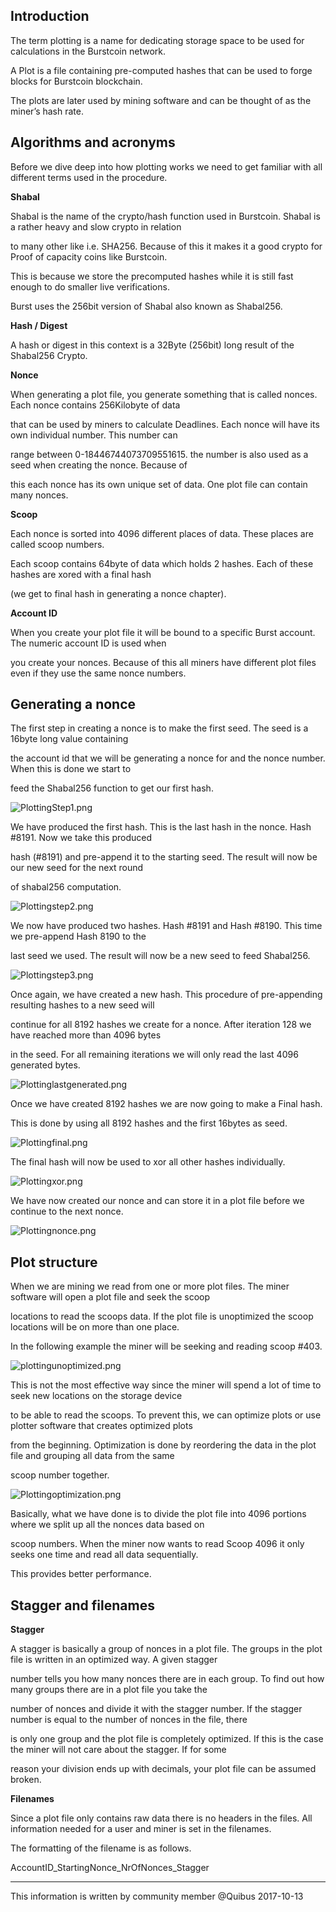 Introduction
------------

The term plotting is a name for dedicating storage space to be used for calculations in the Burstcoin network.

A Plot is a file containing pre-computed hashes that can be used to forge blocks for Burstcoin blockchain.

The plots are later used by mining software and can be thought of as the miner’s hash rate.

Algorithms and acronyms
-----------------------

Before we dive deep into how plotting works we need to get familiar with all different terms used in the procedure.

**Shabal**

Shabal is the name of the crypto/hash function used in Burstcoin. Shabal is a rather heavy and slow crypto in relation

to many other like i.e. SHA256. Because of this it makes it a good crypto for Proof of capacity coins like Burstcoin.

This is because we store the precomputed hashes while it is still fast enough to do smaller live verifications.

Burst uses the 256bit version of Shabal also known as Shabal256.

**Hash / Digest**

A hash or digest in this context is a 32Byte (256bit) long result of the Shabal256 Crypto.

**Nonce**

When generating a plot file, you generate something that is called nonces. Each nonce contains 256Kilobyte of data

that can be used by miners to calculate Deadlines. Each nonce will have its own individual number. This number can

range between 0-18446744073709551615. the number is also used as a seed when creating the nonce. Because of

this each nonce has its own unique set of data. One plot file can contain many nonces.

**Scoop**

Each nonce is sorted into 4096 different places of data. These places are called scoop numbers.

Each scoop contains 64byte of data which holds 2 hashes. Each of these hashes are xored with a final hash

(we get to final hash in generating a nonce chapter).

**Account ID**

When you create your plot file it will be bound to a specific Burst account. The numeric account ID is used when

you create your nonces. Because of this all miners have different plot files even if they use the same nonce numbers.

Generating a nonce
------------------

The first step in creating a nonce is to make the first seed. The seed is a 16byte long value containing

the account id that we will be generating a nonce for and the nonce number. When this is done we start to

feed the Shabal256 function to get our first hash.

![](PlottingStep1.png "PlottingStep1.png")

We have produced the first hash. This is the last hash in the nonce. Hash \#8191. Now we take this produced

hash (\#8191) and pre-append it to the starting seed. The result will now be our new seed for the next round

of shabal256 computation.

![](Plottingstep2.png "Plottingstep2.png")

We now have produced two hashes. Hash \#8191 and Hash \#8190. This time we pre-append Hash 8190 to the

last seed we used. The result will now be a new seed to feed Shabal256.

![](Plottingstep3.png "Plottingstep3.png")

Once again, we have created a new hash. This procedure of pre-appending resulting hashes to a new seed will

continue for all 8192 hashes we create for a nonce. After iteration 128 we have reached more than 4096 bytes

in the seed. For all remaining iterations we will only read the last 4096 generated bytes.

![](Plottinglastgenerated.png "Plottinglastgenerated.png")

Once we have created 8192 hashes we are now going to make a Final hash.

This is done by using all 8192 hashes and the first 16bytes as seed.

![](Plottingfinal.png "Plottingfinal.png")

The final hash will now be used to xor all other hashes individually.

![](Plottingxor.png "Plottingxor.png")

We have now created our nonce and can store it in a plot file before we continue to the next nonce.

![](Plottingnonce.png "Plottingnonce.png")

Plot structure
--------------

When we are mining we read from one or more plot files. The miner software will open a plot file and seek the scoop

locations to read the scoops data. If the plot file is unoptimized the scoop locations will be on more than one place.

In the following example the miner will be seeking and reading scoop \#403.

![](plottingunoptimized.png "plottingunoptimized.png")

This is not the most effective way since the miner will spend a lot of time to seek new locations on the storage device

to be able to read the scoops. To prevent this, we can optimize plots or use plotter software that creates optimized plots

from the beginning. Optimization is done by reordering the data in the plot file and grouping all data from the same

scoop number together.

![](Plottingoptimization.png "Plottingoptimization.png")

Basically, what we have done is to divide the plot file into 4096 portions where we split up all the nonces data based on

scoop numbers. When the miner now wants to read Scoop 4096 it only seeks one time and read all data sequentially.

This provides better performance.

Stagger and filenames
---------------------

**Stagger**

A stagger is basically a group of nonces in a plot file. The groups in the plot file is written in an optimized way. A given stagger

number tells you how many nonces there are in each group. To find out how many groups there are in a plot file you take the

number of nonces and divide it with the stagger number. If the stagger number is equal to the number of nonces in the file, there

is only one group and the plot file is completely optimized. If this is the case the miner will not care about the stagger. If for some

reason your division ends up with decimals, your plot file can be assumed broken.

**Filenames**

Since a plot file only contains raw data there is no headers in the files. All information needed for a user and miner is set in the filenames.

The formatting of the filename is as follows.

AccountID\_StartingNonce\_NrOfNonces\_Stagger

------------------------------------------------------------------------

This information is written by community member @Quibus 2017-10-13
